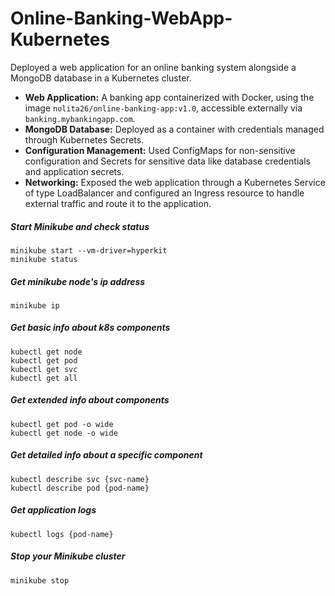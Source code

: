 # Online-Banking-WebApp-Kubernetes

Deployed a web application for an online banking system alongside a MongoDB database in a Kubernetes cluster.
- **Web Application:** A banking app containerized with Docker, using the image `nolita26/online-banking-app:v1.0`, accessible externally via `banking.mybankingapp.com`.
- **MongoDB Database:** Deployed as a container with credentials managed through Kubernetes Secrets.
- **Configuration Management:** Used ConfigMaps for non-sensitive configuration and Secrets for sensitive data like database credentials and application secrets.
- **Networking:** Exposed the web application through a Kubernetes Service of type LoadBalancer and configured an Ingress resource to handle external traffic and route it to the application.

##### Start Minikube and check status
    minikube start --vm-driver=hyperkit 
    minikube status

##### Get minikube node's ip address
    minikube ip

##### Get basic info about k8s components
    kubectl get node
    kubectl get pod
    kubectl get svc
    kubectl get all

##### Get extended info about components
    kubectl get pod -o wide
    kubectl get node -o wide

##### Get detailed info about a specific component
    kubectl describe svc {svc-name}
    kubectl describe pod {pod-name}

##### Get application logs
    kubectl logs {pod-name}
    
##### Stop your Minikube cluster
    minikube stop
